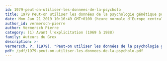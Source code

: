 ```yaml
---
id: 1979-peut-on-utiliser-les-donnees-de-la-psycholo
title: 1979 Peut-on utiliser les données de la psychologie génétique pour analyser le fonctionnement cognitif de l'adulte ?
date: Mon Jan 21 2019 10:16:49 GMT+0100 (heure normale d’Europe centrale)
author_id: vermersch-pierre
author: Vermersch Pierre
category: (1) Avant l'explicitation (1969 à 1988)
family: Auteurs du Grex
description: >-
Vermersch, P. (1979). "Peut-on utiliser les données de la psychologie génétique pour analyser le fonctionnement cognitif de l'adulte ? Théorie opératoire de l'intelligence et registre de fonctionnement." Cahiers de psychologie 22(1-2) : 59-74. 
pdf: /pdf/1979-peut-on-utiliser-les-donnees-de-la-psycholo.pdf
---
```

